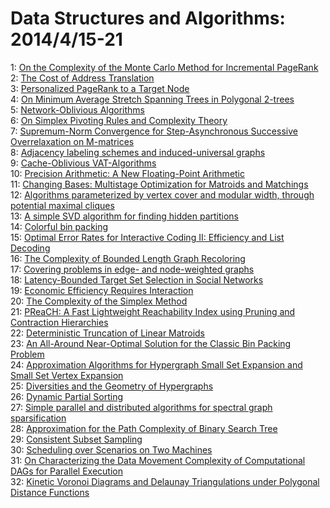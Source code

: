 # Data Structures and Algorithms: 2014/4/15-21  
1: [On the Complexity of the Monte Carlo Method for Incremental PageRank](https://doi.org/10.48550/arXiv.1204.5500)  
2: [The Cost of Address Translation](https://doi.org/10.48550/arXiv.1212.0703)  
3: [Personalized PageRank to a Target Node](https://doi.org/10.48550/arXiv.1304.4658)  
4: [On Minimum Average Stretch Spanning Trees in Polygonal 2-trees](https://doi.org/10.48550/arXiv.1401.0432)  
5: [Network-Oblivious Algorithms](https://doi.org/10.48550/arXiv.1404.3318)  
6: [On Simplex Pivoting Rules and Complexity Theory](https://doi.org/10.48550/arXiv.1404.3320)  
7: [Supremum-Norm Convergence for Step-Asynchronous Successive  Overrelaxation on M-matrices](https://doi.org/10.48550/arXiv.1404.3327)  
8: [Adjacency labeling schemes and induced-universal graphs](https://doi.org/10.48550/arXiv.1404.3391)  
9: [Cache-Oblivious VAT-Algorithms](https://doi.org/10.48550/arXiv.1404.3577)  
10: [Precision Arithmetic: A New Floating-Point Arithmetic](https://doi.org/10.48550/arXiv.cs/0606103)  
11: [Changing Bases: Multistage Optimization for Matroids and Matchings](https://doi.org/10.48550/arXiv.1404.3768)  
12: [Algorithms parameterized by vertex cover and modular width, through  potential maximal cliques](https://doi.org/10.48550/arXiv.1404.3882)  
13: [A simple SVD algorithm for finding hidden partitions](https://doi.org/10.48550/arXiv.1404.3918)  
14: [Colorful bin packing](https://doi.org/10.48550/arXiv.1404.3990)  
15: [Optimal Error Rates for Interactive Coding II: Efficiency and List  Decoding](https://doi.org/10.48550/arXiv.1312.1763)  
16: [The Complexity of Bounded Length Graph Recoloring](https://doi.org/10.48550/arXiv.1404.0337)  
17: [Covering problems in edge- and node-weighted graphs](https://doi.org/10.48550/arXiv.1404.4123)  
18: [Latency-Bounded Target Set Selection in Social Networks](https://doi.org/10.48550/arXiv.1303.6785)  
19: [Economic Efficiency Requires Interaction](https://doi.org/10.48550/arXiv.1311.4721)  
20: [The Complexity of the Simplex Method](https://doi.org/10.48550/arXiv.1404.0605)  
21: [PReaCH: A Fast Lightweight Reachability Index using Pruning and  Contraction Hierarchies](https://doi.org/10.48550/arXiv.1404.4465)  
22: [Deterministic Truncation of Linear Matroids](https://doi.org/10.48550/arXiv.1404.4506)  
23: [An All-Around Near-Optimal Solution for the Classic Bin Packing Problem](https://doi.org/10.48550/arXiv.1404.4526)  
24: [Approximation Algorithms for Hypergraph Small Set Expansion and Small  Set Vertex Expansion](https://doi.org/10.48550/arXiv.1404.4575)  
25: [Diversities and the Geometry of Hypergraphs](https://doi.org/10.48550/arXiv.1312.5408)  
26: [Dynamic Partial Sorting](https://doi.org/10.48550/arXiv.1402.2712)  
27: [Simple parallel and distributed algorithms for spectral graph  sparsification](https://doi.org/10.48550/arXiv.1402.3851)  
28: [Approximation for the Path Complexity of Binary Search Tree](https://doi.org/10.48550/arXiv.1404.4692)  
29: [Consistent Subset Sampling](https://doi.org/10.48550/arXiv.1404.4693)  
30: [Scheduling over Scenarios on Two Machines](https://doi.org/10.48550/arXiv.1404.4766)  
31: [On Characterizing the Data Movement Complexity of Computational DAGs for  Parallel Execution](https://doi.org/10.48550/arXiv.1404.4767)  
32: [Kinetic Voronoi Diagrams and Delaunay Triangulations under Polygonal  Distance Functions](https://doi.org/10.48550/arXiv.1404.4851)  